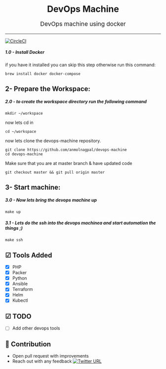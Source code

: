 

<h1 align="center">
    DevOps Machine 
</h1>
<p align="center" style="font-size: 1.2rem;"> DevOps machine using docker </p>

<hr />

[![CircleCI](https://circleci.com/gh/anmolnagpal/devops-machine/tree/master.svg?style=svg)](https://circleci.com/gh/anmolnagpal/devops-machine/tree/master)

##### 1.0 - Install Docker

if you have it installed you can skip this step otherwise  run this command:

```
brew install docker docker-compose
```

## 2- Prepare the Workspace:

##### 2.0 - to create the workspace directory run the following command

```
mkdir ~/workspace
```
now lets cd in
```
cd ~/workspace
```
now lets clone the devops-machine repository.
```
git clone https://github.com/anmolnagpal/devops-machine
cd devops-machine
```
Make sure that you are at master branch & have updated code 
```
git checkout master && git pull origin master
```
## 3- Start machine:

##### 3.0 - Now lets bring the devops machine up

```
make up
```

##### 3.1 - Lets do the ssh into the  devops machinea and start automation the things ;)

```
make ssh 
```
## ☑ Tools Added

- [X] PHP
- [X] Packer
- [X] Python
- [X] Ansible
- [X] Terraform
- [X] Helm
- [X] Kubectl

## ☑ TODO

- [ ] Add other devops tools

## 👬 Contribution

- Open pull request with improvements
- Reach out with any feedback [![Twitter URL](https://img.shields.io/twitter/url/https/twitter.com/anmol_nagpal.svg?style=social&label=Follow%20anmolnagpal)](https://twitter.com/anmol_nagpal)
